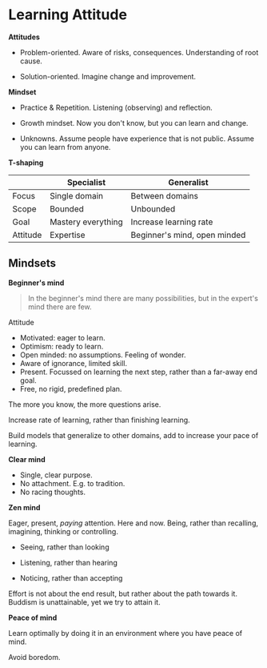# Learning Attitude



**Attitudes**

- Problem-oriented. Aware of risks, consequences. Understanding of root cause.

- Solution-oriented. Imagine change and improvement.



**Mindset**

- Practice & Repetition. Listening (observing) and reflection.

- Growth mindset. Now you don't know, but you can learn and change.

- Unknowns. Assume people have experience that is not public. Assume you can learn from anyone.



**T-shaping**

|          | Specialist         | Generalist                   |
| -------- | ------------------ | ---------------------------- |
| Focus    | Single domain      | Between domains              |
| Scope    | Bounded            | Unbounded                    |
| Goal     | Mastery everything | Increase learning rate       |
| Attitude | Expertise          | Beginner's mind, open minded |



## Mindsets

**Beginner's mind**

> In the beginner's mind there are many possibilities, but in the expert's mind there are few.

Attitude

- Motivated: eager to learn.
- Optimism: ready to learn.
- Open minded: no assumptions. Feeling of wonder.
- Aware of ignorance, limited skill.
- Present. Focussed on learning the next step, rather than a far-away end goal.
- Free, no rigid, predefined plan.

The more you know, the more questions arise.

Increase rate of learning, rather than finishing learning.

Build models that generalize to other domains, add to increase your pace of learning.

**Clear mind**

- Single, clear purpose.
- No attachment. E.g. to tradition.
- No racing thoughts.

**Zen mind**

Eager, present, *paying* attention. Here and now. Being, rather than recalling, imagining, thinking or controlling.

- Seeing, rather than looking

- Listening, rather than hearing

- Noticing, rather than accepting

Effort is not about the end result, but rather about the path towards it. Buddism is unattainable, yet we try to attain it.



**Peace of mind**

Learn optimally by doing it in an environment where you have peace of mind.

Avoid boredom.